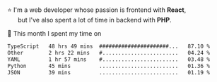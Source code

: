 ⭐ I'm a web developer whose passion is frontend with <b>React</b>,<br/>
&nbsp; &nbsp; &nbsp; but I've also spent a lot of time in backend with <b>PHP</b>.

📅 This month I spent my time on

<!--START_SECTION:waka-->

```txt
TypeScript   48 hrs 49 mins  ######################...   87.10 %
Other        2 hrs 22 mins   #........................   04.24 %
YAML         1 hr 57 mins    #........................   03.48 %
Python       45 mins         .........................   01.36 %
JSON         39 mins         .........................   01.19 %
```

<!--END_SECTION:waka-->

